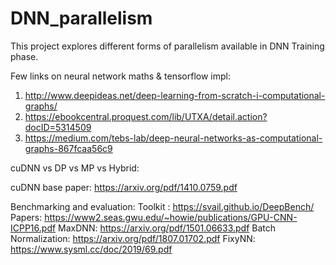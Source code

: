 # DNN_parallelism
This project explores different forms of parallelism available in DNN Training phase.


Few links on neural network maths & tensorflow impl:
1. http://www.deepideas.net/deep-learning-from-scratch-i-computational-graphs/
2. https://ebookcentral.proquest.com/lib/UTXA/detail.action?docID=5314509
3. https://medium.com/tebs-lab/deep-neural-networks-as-computational-graphs-867fcaa56c9


cuDNN vs DP vs MP vs Hybrid:

cuDNN base paper: https://arxiv.org/pdf/1410.0759.pdf

Benchmarking and evaluation:
Toolkit : https://svail.github.io/DeepBench/
Papers: https://www2.seas.gwu.edu/~howie/publications/GPU-CNN-ICPP16.pdf
MaxDNN: https://arxiv.org/pdf/1501.06633.pdf
Batch Normalization: https://arxiv.org/pdf/1807.01702.pdf
FixyNN: https://www.sysml.cc/doc/2019/69.pdf
